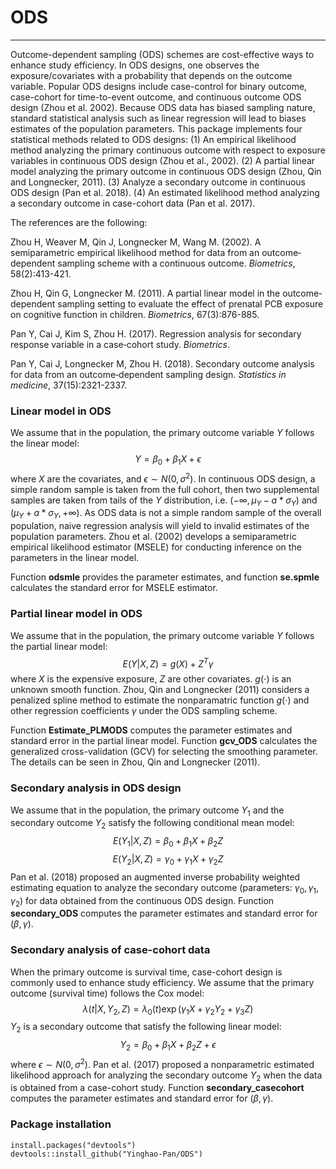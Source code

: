 ODS
============
***
Outcome-dependent sampling (ODS) schemes are cost-effective ways to enhance study efficiency. In ODS designs, one observes the exposure/covariates with a probability that depends on the outcome variable. Popular ODS designs include case-control for binary outcome, case-cohort for time-to-event outcome, and continuous outcome ODS design (Zhou et al. 2002). Because ODS data has biased sampling nature, standard statistical analysis such as linear regression will lead to biases estimates of the population parameters. This package implements four statistical methods related to ODS designs: (1) An empirical likelihood method analyzing the primary continuous outcome with respect to exposure variables in continuous ODS design (Zhou et al., 2002). (2) A partial linear model analyzing the primary outcome in continuous ODS design (Zhou, Qin and Longnecker, 2011). (3) Analyze a secondary outcome in continuous ODS design (Pan et al. 2018). (4) An estimated likelihood method analyzing a secondary outcome in case-cohort data (Pan et al. 2017).

The references are the following: 

Zhou H, Weaver M, Qin J, Longnecker M, Wang M. (2002). A semiparametric empirical likelihood method for data from an outcome‐dependent sampling scheme with a continuous outcome. *Biometrics*, 58(2):413-421.

Zhou H, Qin G, Longnecker M. (2011). A partial linear model in the outcome‐dependent sampling setting to evaluate the effect of prenatal PCB exposure on cognitive function in children. *Biometrics*, 67(3):876-885.

Pan Y, Cai J, Kim S, Zhou H. (2017). Regression analysis for secondary response variable in a case‐cohort study. *Biometrics*. 

Pan Y, Cai J, Longnecker M, Zhou H. (2018). Secondary outcome analysis for data from an outcome‐dependent sampling design. *Statistics in medicine*, 37(15):2321-2337.

### Linear model in ODS ###

We assume that in the population, the primary outcome variable $Y$ follows the linear model:
$$
Y = \beta_{0} + \beta_{1}X + \epsilon
$$
where $X$ are the covariates, and $\epsilon\sim N(0, \sigma^2)$. In continuous ODS design, a simple random sample is taken from the full cohort, then two supplemental samples are taken from tails of the $Y$ distribution, i.e. $(-\infty, \mu_{Y} - a*\sigma_{Y})$ and $(\mu_{Y} + a*\sigma_{Y}, +\infty)$. As ODS data is not a simple random sample of the overall population, naive regression analysis will yield to invalid estimates of the population parameters. Zhou et al. (2002) develops a semiparametric empirical likelihood estimator (MSELE) for conducting inference on the parameters in the linear model. 

Function **odsmle** provides the parameter estimates, and function **se.spmle** calculates the standard error for MSELE estimator.   

### Partial linear model in ODS ###
We assume that in the population, the primary outcome variable $Y$ follows the partial linear model:
$$
E(Y|X,Z)=g(X)+Z^{T}\gamma
$$
where $X$ is the expensive exposure, $Z$ are other covariates. $g(\cdot)$ is an unknown smooth function. Zhou, Qin and Longnecker (2011) considers a penalized spline method to estimate the nonparamatric function $g(\cdot)$ and other regression coefficients $\gamma$ under the ODS sampling scheme. 

Function **Estimate_PLMODS** computes the parameter estimates and standard error in the partial linear model. Function **gcv_ODS** calculates the generalized cross-validation (GCV) for selecting the smoothing parameter. The details can be seen in Zhou, Qin and Longnecker (2011). 

### Secondary analysis in ODS design ###
We assume that in the population, the primary outcome $Y_1$ and the secondary outcome $Y_2$ satisfy the following conditional mean model:
$$
E(Y_1|X,Z)=\beta_0+\beta_1X+\beta_2Z
$$
$$
E(Y_2|X,Z)=\gamma_0+\gamma_1X+\gamma_2Z
$$
Pan et al. (2018) proposed an augmented inverse probability weighted estimating equation to analyze the secondary outcome (parameters: $\gamma_0, \gamma_1, \gamma_2$) for data obtained from the continuous ODS design. Function **secondary_ODS** computes the parameter estimates and standard error for $(\beta, \gamma)$.  

### Secondary analysis of case-cohort data ###
When the primary outcome is survival time, case-cohort design is commonly used to enhance study efficiency. We assume that the primary outcome (survival time) follows the Cox model:
$$
\lambda(t|X,Y_2,Z)=\lambda_0(t)\exp(\gamma_1X+\gamma_2Y_2+\gamma_3Z)
$$
$Y_2$ is a secondary outcome that satisfy the following linear model:
$$
Y_2 = \beta_{0} + \beta_{1}X + \beta_2Z + \epsilon
$$
where $\epsilon\sim N(0, \sigma^2)$. Pan et al. (2017) proposed a nonparametric estimated likelihood approach for analyzing the secondary outcome $Y_2$ when the data is obtained from a case-cohort study. Function **secondary_casecohort** computes the parameter estimates and standard error for $(\beta, \gamma)$. 

### Package installation ###

~~~
install.packages("devtools")
devtools::install_github("Yinghao-Pan/ODS")
~~~
